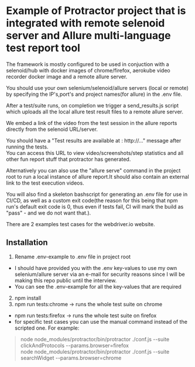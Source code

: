 # Example of Protractor project that is integrated with remote selenoid server and Allure multi-language test report tool
The framework is mostly configured to be used in conjuction with a selenoid/hub with docker images of chrome/firefox, aerokube video recorder docker image and a remote allure server. 

You should use your own selenium/selenoid/allure servers (local or remote) by specifying the IP's,port's and project names(for allure) in the .env file.  

After a test/suite runs, on completion we trigger a send_results.js script which uploads all the local allure test result files to a remote allure server.  

We embed a link of the video from the test session in the allure reports directly from the selenoid URL/server.  

You should have a "Test results are available at : http://..." message after running the tests.  
You can access this URL to view video/screenshots/step statistics and all other fun report stuff that protractor has generated.  

Alternatively you can also use the "allure serve" command in the project root to run a local instance of allure report.It should also contain an external link to the test execution videos.  

You will also find a skeleton bashscript for generating an .env file for use in CI/CD, as well as a custom exit code(the reason for this being that npm run's default exit code is 0, thus even if tests fail, CI will mark the build as "pass" - and we do not want that.).

There are 2 examples test cases for the webdriver.io website.

## Installation
1. Rename .env-example to .env file in project root 
 * I should have provided you with the .env key-values to use my own selenium/allure server via an e-mail for security reasons since I will be making this repo public until the interview.
 * You can see the .env-example for all the key-values that are required
2. npm install  
3. npm run tests:chrome -> runs the whole test suite on chrome
 * npm run tests:firefox -> runs the whole test suite on firefox
 * for specific test cases you can use the manual command instead of the scripted one. For example:
>  node node_modules/protractor/bin/protractor ./conf.js --suite clickAndProtocols --params.browser=firefox  
>  node node_modules/protractor/bin/protractor ./conf.js --suite searchWidget --params.browser=chrome
